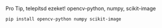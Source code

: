 Pro Tip, telepítsd ezeket!
opencv-python, numpy, scikit-image

```
pip install opencv-python numpy scikit-image
```
